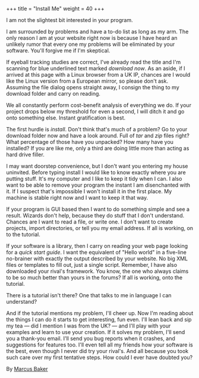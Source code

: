 +++
title = "Install Me"
weight = 40
+++

I am not the slightest bit interested in your program.

I am surrounded by problems and have a to-do list as long as my arm. The only reason I am at your website right now is because I have heard an unlikely rumor that every one my problems will be eliminated by your software. You'll forgive me if I'm skeptical.

If eyeball tracking studies are correct, I've already read the title and I'm scanning for blue underlined text marked *download now*. As an aside, if I arrived at this page with a Linux browser from a UK IP, chances are I would like the Linux version from a European mirror, so please don't ask. Assuming the file dialog opens straight away, I consign the thing to my download folder and carry on reading.

We all constantly perform cost-benefit analysis of everything we do. If your project drops below my threshold for even a second, I will ditch it and go onto something else. Instant gratification is best.

The first hurdle is *install*. Don't think that's much of a problem? Go to your download folder now and have a look around. Full of *tar* and *zip* files right? What percentage of those have you unpacked? How many have you installed? If you are like me, only a third are doing little more than acting as hard drive filler.

I may want doorstep convenience, but I don't want you entering my house uninvited. Before typing install I would like to know exactly where you are putting stuff. It's my computer and I like to keep it tidy when I can. I also want to be able to remove your program the instant I am disenchanted with it. If I suspect that's impossible I won't install it in the first place. My machine is stable right now and I want to keep it that way.

If your program is GUI based then I want to do something simple and see a result. Wizards don't help, because they do stuff that I don't understand. Chances are I want to read a file, or write one. I don't want to create projects, import directories, or tell you my email address. If all is working, on to the tutorial.

If your software is a library, then I carry on reading your web page looking for a *quick start guide*. I want the equivalent of "Hello world" in a five-line no-brainer with exactly the output described by your website. No big XML files or templates to fill out, just a single script. Remember, I have also downloaded your rival's framework. You know, the one who always claims to be so much better than yours in the forums? If all is working, onto the tutorial.

There is a tutorial isn't there? One that talks to me in language I can understand?

And if the tutorial mentions my problem, I'll cheer up. Now I'm reading about the things I can do it starts to get interesting, fun even. I'll lean back and sip my tea — did I mention I was from the UK? — and I'll play with your examples and learn to use your creation. If it solves my problem, I'll send you a thank-you email. I'll send you bug reports when it crashes, and suggestions for features too. I'll even tell all my friends how your software is the best, even though I never did try your rival's. And all because you took such care over my first tentative steps.
How could I ever have doubted you?

By [Marcus Baker](http://programmer.97things.oreilly.com/wiki/index.php/Marcus_Baker)